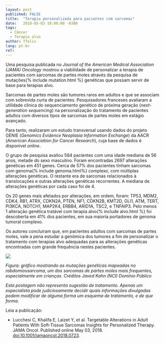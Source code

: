 ```yaml
---
layout: post
published: FALSE
title:  "Terapia personalizada para pacientes com sarcomas"
date:   2018-05-03 18:00:00 -0300
tags:
  - Câncer
  - Terapia alvo
author: ffelix
lang: pt-br
ref:
---
```

Uma pesquisa publicada no  _Journal of the American Medical Association (JAMA) Oncology_ mostrou a viabilidade de personalizar a terapia de pacientes com sarcomas de partes moles através da pesquisa de mutações{% include mutation.html %} genéticas que possam servir de base para terapias alvo.
<!--more-->

Sarcomas de partes moles são tumores raros em adultos e que se associam com sobrevida curta de pacientes. Pesquisadores franceses avaliaram a utilidade clinica do sequenciamento genético de próxima geração (_next-generation sequencing_) na personalização do tratamento de pacientes adultos com diversos tipos de sarcomas de partes moles em estágio avançado.

Para tanto, realizaram um estudo transversal usando dados do projeto GENIE (_Genomics Evidence Neoplasia Information Exchange_) da AACR (_American Association for Cancer Research_), cuja base de dados é disponivel _online_.

O grupo de pesquisa avaliou 584 pacientes com uma idade mediana de 56 anos, metade do sexo masculino. Foram encontradas 2697 alterações genéticas em 451 genes. Cerca de 57% dos pacientes tinham sarcomas com genoma{% include genoma.html%} complexo, com múltiplas alterações genéticas. O restante era de sarcomas relacionados à translocações e outras alterações genéticas recorrentes. A mediana de alterações genéticas por cada caso foi de 4.

Os 20 genes mais afetados por alterações, em ordem, foram: TP53, MDM2, CDK4, RB1, ATRX, CDKN2A, PTEN, NF1, CDKN2B, KMT2D, GLI1, ATM, TERT, PI3KCA, NOTCH1, MAP2K4, ERBB4, ARID1A, TSC2, e TNFAIP3. Pelo menos 1 alteração genética tratável com terapia alvo{% include alvo.html %} foi descoberta em 41% dos pacientes, em sua maioria portadores de genoma tumoral complexo.

Os autores concluíram que, em pacientes adultos com sarcomas de partes moles, vale a pena estudar a genômica dos tumores a fim de personalizar o tratamento com terapias alvo adequadas para as alterações genéticas encontradas com grande frequência nestes pacientes.

![](https://visualsonline.cancer.gov/retrieve.cfm?imageid=9817&dpi=150&fileformat=gif)

_Figura: gráfico mostrando as mutações genéticas mapeadas no rabdomiossarcoma, um dos sarcomas de partes moles mais frequentes, especialmente em crianças. Créditos Javed Kahn (NCI) Domínio Público_

_Esta postagem não representa sugestão de tratamento. Apenas um especialista pode judiciosamente decidir quais informações divulgadas podem modificar de alguma forma um esquema de tratamento, e de que forma._

Leia a publicação:
- Lucchesi C, Khalifa E, Laizet Y, et al. Targetable Alterations in Adult Patients With Soft-Tissue Sarcomas Insights for Personalized Therapy. JAMA Oncol. Published online May 03, 2018. [doi:10.1001/jamaoncol.2018.0723](https://doi.org/10.1001/jamaoncol.2018.0723).
